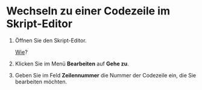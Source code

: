 
# Wechseln zu einer Codezeile im Skript-Editor

1. Öffnen Sie den Skript-Editor.
    
    [Wie](a0640fdd-07a6-3aa9-8c39-9b53bafd485c.md)?
    
2. Klicken Sie im Menü  **Bearbeiten** auf **Gehe zu**.
    
3. Geben Sie im Feld  **Zeilennummer** die Nummer der Codezeile ein, die Sie bearbeiten möchten.
    
